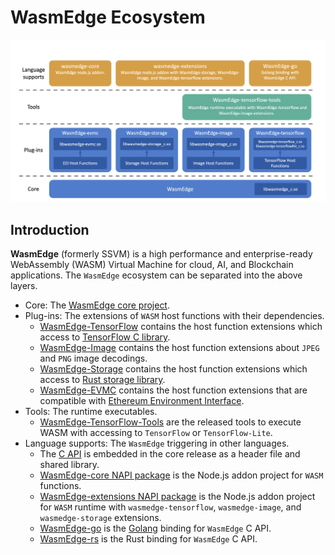 # WasmEdge Ecosystem

![WasmEdge architecture](./docs/architecture.png)

## Introduction

**WasmEdge** (formerly SSVM) is a high performance and enterprise-ready WebAssembly (WASM) Virtual Machine for cloud, AI, and Blockchain applications. The `WasmEdge` ecosystem can be separated into the above layers.

* Core: The [WasmEdge core project](https://github.com/WasmEdge/WasmEdge).
* Plug-ins: The extensions of `WASM` host functions with their dependencies.
  * [WasmEdge-TensorFlow](https://github.com/second-state/WasmEdge-tensorflow) contains the host function extensions which access to [TensorFlow C library](https://www.tensorflow.org/install/lang_c).
  * [WasmEdge-Image](https://github.com/second-state/WasmEdge-image) contains the host function extensions about `JPEG` and `PNG` image decodings.
  * [WasmEdge-Storage](https://github.com/second-state/WasmEdge-storage) contains the host function extensions which access to [Rust storage library](https://github.com/second-state/rust_native_storage_library).
  * [WasmEdge-EVMC](https://github.com/second-state/WasmEdge-evmc) contains the host function extensions that are compatible with [Ethereum Environment Interface](https://github.com/ewasm/design/blob/master/eth_interface.md).
* Tools: The runtime executables.
  * [WasmEdge-TensorFlow-Tools](https://github.com/second-state/WasmEdge-tensorflow-tools) are the released tools to execute WASM with accessing to `TensorFlow` or `TensorFlow-Lite`.
* Language supports: The `WasmEdge` triggering in other languages.
  * The [C API](c_api.md) is embedded in the core release as a header file and shared library.
  * [WasmEdge-core NAPI package](https://github.com/second-state/wasmedge-core) is the Node.js addon project for `WASM` functions.
  * [WasmEdge-extensions NAPI package](https://github.com/second-state/wasmedge-extensions) is the Node.js addon project for `WASM` runtime with `wasmedge-tensorflow`, `wasmedge-image`, and `wasmedge-storage` extensions.
  * [WasmEdge-go](https://github.com/second-state/WasmEdge-go) is the [Golang](https://golang.org/) binding for `WasmEdge` C API.
  * [WasmEdge-rs](https://github.com/WasmEdge/WasmEdge/tree/master/bindings/rust) is the Rust binding for `WasmEdge` C API.
